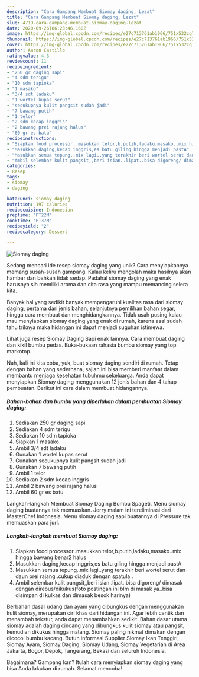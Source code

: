 ```yaml
---
description: "Cara Gampang Membuat Siomay daging, Lezat"
title: "Cara Gampang Membuat Siomay daging, Lezat"
slug: 4719-cara-gampang-membuat-siomay-daging-lezat
date: 2020-09-26T06:23:46.168Z
image: https://img-global.cpcdn.com/recipes/e27c713761ab1966/751x532cq70/siomay-daging-foto-resep-utama.jpg
thumbnail: https://img-global.cpcdn.com/recipes/e27c713761ab1966/751x532cq70/siomay-daging-foto-resep-utama.jpg
cover: https://img-global.cpcdn.com/recipes/e27c713761ab1966/751x532cq70/siomay-daging-foto-resep-utama.jpg
author: Aaron Castillo
ratingvalue: 4.3
reviewcount: 11
recipeingredient:
- "250 gr daging sapi"
- "4 sdm terigu"
- "10 sdm tapioka"
- "1 masako"
- "3/4 sdt ladaku"
- "1 wortel kupas serut"
- "secukupnya kulit pangsit sudah jadi"
- "7 bawang putih"
- "1 telor"
- "2 sdm kecap inggris"
- "2 bawang prei rajang halus"
- "60 gr es batu"
recipeinstructions:
- "Siapkan food processor..masukkan telor,b.putih,ladaku,masako..mix hingga bawang benar2 halus"
- "Masukkan daging,kecap inggris,es batu giling hingga menjadi pastA"
- "Masukkan semua tepung..mix lagi..yang terakhir beri wortel serut dan daun prei rajang..cukup diaduk dengan spatula.."
- "Ambil selembar kulit pangsit,,beri isian..lipat..bisa digoreng/ dimasak dengan direbus/dikukus(foto postingan ini blm di masak ya..bisa disimpan di kulkas dan dimasak besok harinya)"
categories:
- Resep
tags:
- siomay
- daging

katakunci: siomay daging 
nutrition: 197 calories
recipecuisine: Indonesian
preptime: "PT22M"
cooktime: "PT37M"
recipeyield: "2"
recipecategory: Dessert

---
```



![Siomay daging](https://img-global.cpcdn.com/recipes/e27c713761ab1966/751x532cq70/siomay-daging-foto-resep-utama.jpg)

Sedang mencari ide resep siomay daging yang unik? Cara menyiapkannya memang susah-susah gampang. Kalau keliru mengolah maka hasilnya akan hambar dan bahkan tidak sedap. Padahal siomay daging yang enak harusnya sih memiliki aroma dan cita rasa yang mampu memancing selera kita.

Banyak hal yang sedikit banyak mempengaruhi kualitas rasa dari siomay daging, pertama dari jenis bahan, selanjutnya pemilihan bahan segar, hingga cara membuat dan menghidangkannya. Tidak usah pusing kalau mau menyiapkan siomay daging yang enak di rumah, karena asal sudah tahu triknya maka hidangan ini dapat menjadi suguhan istimewa.

Lihat juga resep Siomay Daging Sapi enak lainnya. Cara membuat daging dan kikil bumbu pedas. Buka-bukaan rahasia bumbu siomay yang top markotop.


Nah, kali ini kita coba, yuk, buat siomay daging sendiri di rumah. Tetap dengan bahan yang sederhana, sajian ini bisa memberi manfaat dalam membantu menjaga kesehatan tubuhmu sekeluarga. Anda dapat menyiapkan Siomay daging menggunakan 12 jenis bahan dan 4 tahap pembuatan. Berikut ini cara dalam membuat hidangannya.

<!--inarticleads1-->

##### Bahan-bahan dan bumbu yang diperlukan dalam pembuatan Siomay daging:

1. Sediakan 250 gr daging sapi
1. Sediakan 4 sdm terigu
1. Sediakan 10 sdm tapioka
1. Siapkan 1 masako
1. Ambil 3/4 sdt ladaku
1. Gunakan 1 wortel kupas serut
1. Gunakan secukupnya kulit pangsit sudah jadi
1. Gunakan 7 bawang putih
1. Ambil 1 telor
1. Sediakan 2 sdm kecap inggris
1. Ambil 2 bawang prei rajang halus
1. Ambil 60 gr es batu


Langkah-langkah Membuat Siomay Daging Bumbu Spageti. Menu siomay daging buatannya tak memuaskan. Jerry malam ini tereliminasi dari MasterChef Indonesia. Menu siomay daging sapi buatannya di Pressure tak memuaskan para juri. 

<!--inarticleads2-->

##### Langkah-langkah membuat Siomay daging:

1. Siapkan food processor..masukkan telor,b.putih,ladaku,masako..mix hingga bawang benar2 halus
1. Masukkan daging,kecap inggris,es batu giling hingga menjadi pastA
1. Masukkan semua tepung..mix lagi..yang terakhir beri wortel serut dan daun prei rajang..cukup diaduk dengan spatula..
1. Ambil selembar kulit pangsit,,beri isian..lipat..bisa digoreng/ dimasak dengan direbus/dikukus(foto postingan ini blm di masak ya..bisa disimpan di kulkas dan dimasak besok harinya)


Berbahan dasar udang dan ayam yang dibungkus dengan menggunakan kulit siomay, merupakan ciri khas dari hidangan ini. Agar lebih cantik dan menambah tekstur, anda dapat menambahkan sedikit. Bahan dasar utama siomay adalah daging cincang yang dibungkus kulit siomay atau pangsit, kemudian dikukus hingga matang. Siomay paling nikmat dimakan dengan dicocol bumbu kacang. Butuh informasi Supplier Siomay Ikan Tenggiri, Siomay Ayam, Siomay Daging, Siomay Udang, Siomay Vegetarian di Area Jakarta, Bogor, Depok, Tangerang, Bekasi dan seluruh Indonesia. 

Bagaimana? Gampang kan? Itulah cara menyiapkan siomay daging yang bisa Anda lakukan di rumah. Selamat mencoba!
